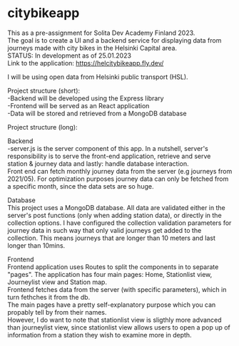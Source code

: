 # citybikeapp

This as a pre-assignment for Solita Dev Academy Finland 2023.  
The goal is to create a UI and a backend service for displaying data from journeys made with city bikes in the Helsinki Capital area.    
STATUS: In development as of 25.01.2023  
Link to the application: https://helcitybikeapp.fly.dev/  
  
I will be using open data from Helsinki public transport (HSL).  
    
Project structure (short):  
-Backend will be developed using the Express library  
-Frontend will be served as an React application  
-Data will be stored and retrieved from a MongoDB database  
  
Project structure (long):  
    
Backend  
-server.js is the server component of this app. In a nutshell, server's responsibility is to serve the front-end application, retrieve and serve station & journey data and lastly: handle database interaction.  
Front end can fetch monthly journey data from the server (e.g journeys from 2021/05). For optimization purposes journey data can only be fetched from a specific month, since the data sets are so huge. 
  
Database  
This project uses a MongoDB database. All data are validated either in the server's post functions (only when adding station data), or directly in the collection options. I have configured the collection validation parameters for journey data in such way that only valid journeys get added to the collection. This means journeys that are longer than 10 meters and last longer than 10mins.  
  
Frontend  
Frontend application uses Routes to split the components in to separate "pages". The application has four main pages: Home, Stationlist view, Journeylist view and Station map.  
Frontend fetches data from the server (with specific parameters), which in turn fethches it from the db.  
The main pages have a pretty self-explanatory purpose which you can propably tell by from their names.  
However, I do want to note that stationlist view is sligthly more advanced than journeylist view, since 
stationlist view allows users to open a pop up of information from a station they wish to examine more in depth.
